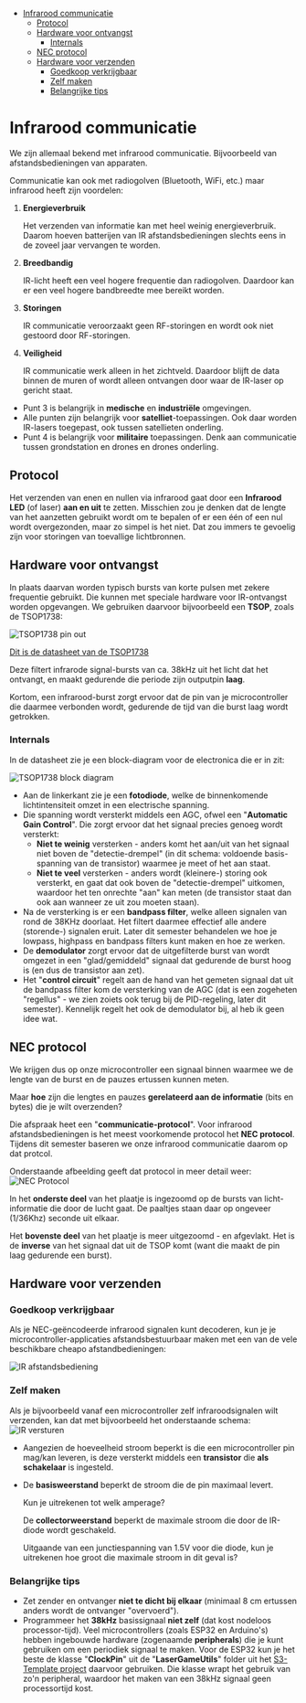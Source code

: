 
- [Infrarood communicatie](#infrarood-communicatie)
  - [Protocol](#protocol)
  - [Hardware voor ontvangst](#hardware-voor-ontvangst)
    - [Internals](#internals)
  - [NEC protocol](#nec-protocol)
  - [Hardware voor verzenden](#hardware-voor-verzenden)
    - [Goedkoop verkrijgbaar](#goedkoop-verkrijgbaar)
    - [Zelf maken](#zelf-maken)
    - [Belangrijke tips](#belangrijke-tips)

# Infrarood communicatie

We zijn allemaal bekend met infrarood communicatie. Bijvoorbeeld van afstandsbedieningen van apparaten.

Communicatie kan ook met radiogolven (Bluetooth, WiFi, etc.) maar infrarood heeft zijn voordelen:

1. **Energieverbruik**

   Het verzenden van informatie kan met heel weinig energieverbruik. Daarom hoeven batterijen van IR afstandsbedieningen slechts eens in de zoveel jaar vervangen te worden.

2. **Breedbandig**

   IR-licht heeft een veel hogere frequentie dan radiogolven. Daardoor kan er een veel hogere bandbreedte mee bereikt worden.

3. **Storingen**

   IR communicatie veroorzaakt geen RF-storingen en wordt ook niet gestoord door RF-storingen.

4. **Veiligheid**

   IR communicatie werk alleen in het zichtveld. Daardoor blijft de data binnen de muren of wordt alleen ontvangen door waar de IR-laser op gericht staat.

- Punt 3 is belangrijk in **medische** en **industriële** omgevingen.
- Alle punten zijn belangrijk voor **satelliet**-toepassingen. Ook daar worden IR-lasers toegepast, ook tussen satellieten onderling.
- Punt 4 is belangrijk voor **militaire** toepassingen. Denk aan communicatie tussen grondstation en drones en drones onderling.

## Protocol

Het verzenden van enen en nullen via infrarood gaat door een **Infrarood LED** (of laser) **aan en uit** te zetten. Misschien zou je denken dat de lengte van het aanzetten gebruikt wordt om te bepalen of er een één of een nul wordt overgezonden, maar zo simpel is het niet. Dat zou immers te gevoelig zijn voor storingen van toevallige lichtbronnen.

## Hardware voor ontvangst

In plaats daarvan worden typisch bursts van korte pulsen met zekere frequentie gebruikt. Die kunnen met speciale hardware voor IR-ontvangst worden opgevangen. We gebruiken daarvoor bijvoorbeeld een **TSOP**, zoals de TSOP1738:

![TSOP1738 pin out](./images/TSOP1738_pinout.png)

[Dit is de datasheet van de TSOP1738](./files/TSOP1730_datasheet.pdf)

Deze filtert infrarode signal-bursts van ca. 38kHz uit het licht dat het ontvangt, en maakt gedurende die periode zijn outputpin **laag**.

Kortom, een infrarood-burst zorgt ervoor dat de pin van je microcontroller die daarmee verbonden wordt, gedurende de tijd van die burst laag wordt getrokken.

### Internals

In de datasheet zie je een block-diagram voor de electronica die er in zit:

![TSOP1738 block diagram](./images/TSOP1738_blockdiagram.png)

- Aan de linkerkant zie je een **fotodiode**, welke de binnenkomende lichtintensiteit omzet in een electrische spanning.
- Die spanning wordt versterkt middels een AGC, ofwel een "**Automatic Gain Control**". Die zorgt ervoor dat het signaal precies genoeg wordt versterkt:
  - **Niet te weinig** versterken - anders komt het aan/uit van het signaal niet boven de "detectie-drempel" (in dit schema: voldoende basis-spanning van de transistor) waarmee je meet of het aan staat.
  - **Niet te veel** versterken - anders wordt (kleinere-) storing ook versterkt, en gaat dat ook boven de "detectie-drempel" uitkomen, waardoor het ten onrechte "aan" kan meten (de transistor staat dan ook aan wanneer ze uit zou moeten staan).
- Na de versterking is er een **bandpass filter**, welke alleen signalen van rond de 38KHz doorlaat. Het filtert daarmee effectief alle andere (storende-) signalen eruit. Later dit semester behandelen we hoe je lowpass, highpass en bandpass filters kunt maken en hoe ze werken.
- De **demodulator** zorgt ervoor dat de uitgefilterde burst van wordt omgezet in een "glad/gemiddeld" signaal dat gedurende de burst hoog is (en dus de transistor aan zet).
- Het "**control circuit**" regelt aan de hand van het gemeten signaal dat uit de bandpass filter kom de versterking van de AGC (dat is een zogeheten "regellus" - we zien zoiets ook terug bij de PID-regeling, later dit semester). Kennelijk regelt het ook de demodulator bij, al heb ik geen idee wat.

## NEC protocol

We krijgen dus op onze microcontroller een signaal binnen waarmee we de lengte van de burst en de pauzes ertussen kunnen meten.

Maar **hoe** zijn die lengtes en pauzes **gerelateerd aan de informatie** (bits en bytes) die je wilt overzenden?

Die afspraak heet een "**communicatie-protocol**". Voor infrarood afstandsbedieningen is het meest voorkomende protocol het **NEC protocol**. Tijdens dit semester baseren we onze infrarood communicatie daarom op dat protcol.

Onderstaande afbeelding geeft dat protocol in meer detail weer:
![NEC Protocol](./images/NEC_Protocol_with_flexibelized_amount_of_bytes-NEC.svg)

In het **onderste deel** van het plaatje is ingezoomd op de bursts van licht-informatie die door de lucht gaat. De paaltjes staan daar op ongeveer (1/36Khz) seconde uit elkaar.

Het **bovenste deel** van het plaatje is meer uitgezoomd - en afgevlakt. Het is de **inverse** van het signaal dat uit de TSOP komt (want die maakt de pin laag gedurende een burst).

## Hardware voor verzenden

### Goedkoop verkrijgbaar

Als je NEC-geëncodeerde infrarood signalen kunt decoderen, kun je je microcontroller-applicaties afstandsbestuurbaar maken met een van de vele beschikbare cheapo afstandbedieningen:

![IR afstandsbediening](./images/ir-afstandsbediening-shop.png)

### Zelf maken

Als je bijvoorbeeld vanaf een microcontroller zelf infraroodsignalen wilt verzenden, kan dat met bijvoorbeeld het onderstaande schema:
![IR versturen](./images/ir-sender.png)

- Aangezien de hoeveelheid stroom beperkt is die een microcontroller pin mag/kan leveren, is deze versterkt middels een **transistor** die **als schakelaar** is ingesteld.
- De **basisweerstand** beperkt de stroom die de pin maximaal levert.
  
  Kun je uitrekenen tot welk amperage?

  De **collectorweerstand** beperkt de maximale stroom die door de IR-diode wordt geschakeld.
  
  Uitgaande van een junctiespanning van 1.5V voor die diode, kun je uitrekenen hoe groot die maximale stroom in dit geval is?

### Belangrijke tips

- Zet zender en ontvanger **niet te dicht bij elkaar** (minimaal 8 cm ertussen anders wordt de ontvanger "overvoerd").
- Programmeer het **38kHz** basissignaal **niet zelf** (dat kost nodeloos processor-tijd). Veel microcontrollers (zoals ESP32 en Arduino's) hebben ingebouwde hardware (zogenaamde **peripherals**) die je kunt gebruiken om een periodiek signaal te maken. Voor de ESP32 kun je het beste de klasse "**ClockPin**" uit de "**LaserGameUtils**" folder uit het [S3-Template project](../../infrastructuur/ESP32-IDF-opzet/ESP32-IDF-opzet-Windows.md) daarvoor gebruiken. Die klasse wrapt het gebruik van zo'n peripheral, waardoor het maken van een 38kHz signaal geen processortijd kost.
